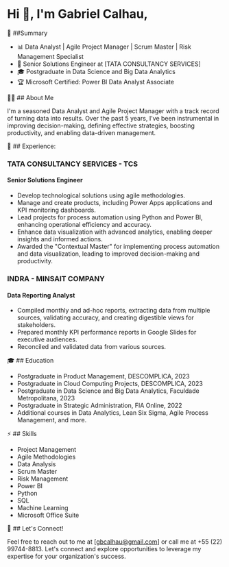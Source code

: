 # Hi 👋, I'm Gabriel Calhau,

📝 ##Summary

- 📊 Data Analyst | Agile Project Manager | Scrum Master | Risk Management Specialist
- 💼 Senior Solutions Engineer at [TATA CONSULTANCY SERVICES]
- 🎓 Postgraduate in Data Science and Big Data Analytics
- 🏆 Microsoft Certified: Power BI Data Analyst Associate

👨‍💻 ## About Me

I'm a seasoned Data Analyst and Agile Project Manager with a track record of turning data into results. 
Over the past 5 years, I've been instrumental in improving decision-making, defining effective strategies, boosting productivity, and enabling data-driven management.

🔭 ## Experience:

### TATA CONSULTANCY SERVICES - TCS

#### Senior Solutions Engineer

- Develop technological solutions using agile methodologies.
- Manage and create products, including Power Apps applications and KPI monitoring dashboards.
- Lead projects for process automation using Python and Power BI, enhancing operational efficiency and accuracy.
- Enhance data visualization with advanced analytics, enabling deeper insights and informed actions.
- Awarded the "Contextual Master" for implementing process automation and data visualization, leading to improved decision-making and productivity.

### INDRA - MINSAIT COMPANY

#### Data Reporting Analyst

- Compiled monthly and ad-hoc reports, extracting data from multiple sources, validating accuracy, and creating digestible views for stakeholders.
- Prepared monthly KPI performance reports in Google Slides for executive audiences.
- Reconciled and validated data from various sources.

🎓 ## Education

- Postgraduate in Product Management, DESCOMPLICA, 2023
- Postgraduate in Cloud Computing Projects, DESCOMPLICA, 2023
- Postgraduate in Data Science and Big Data Analytics, Faculdade Metropolitana, 2023
- Postgraduate in Strategic Administration, FIA Online, 2022
- Additional courses in Data Analytics, Lean Six Sigma, Agile Process Management, and more.

⚡ ## Skills

- Project Management
- Agile Methodologies
- Data Analysis
- Scrum Master
- Risk Management
- Power BI
- Python
- SQL
- Machine Learning
- Microsoft Office Suite

🤝 ## Let's Connect!

Feel free to reach out to me at [gbcalhau@gmail.com] or call me at +55 (22) 99744-8813. 
Let's connect and explore opportunities to leverage my expertise for your organization's success.
